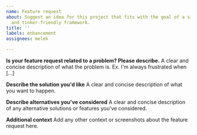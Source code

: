 ```yaml
---
name: Feature request
about: Suggest an idea for this project that fits with the goal of a simple-to-use
  and tinker-friendly framework.
title: ''
labels: enhancement
assignees: melek

---
```


**Is your feature request related to a problem? Please describe.**
A clear and concise description of what the problem is. Ex. I'm always frustrated when [...]

**Describe the solution you'd like**
A clear and concise description of what you want to happen.

**Describe alternatives you've considered**
A clear and concise description of any alternative solutions or features you've considered.

**Additional context**
Add any other context or screenshots about the feature request here.
